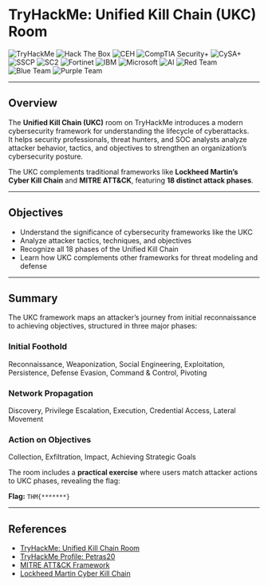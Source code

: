 # TryHackMe: Unified Kill Chain (UKC) Room

![TryHackMe](https://img.shields.io/badge/TryHackMe-FF6C37?style=for-the-badge&logo=tryhackme&logoColor=white)
![Hack The Box](https://img.shields.io/badge/Hack%20The%20Box-4CAF50?style=for-the-badge&logo=hackthebox&logoColor=white)
![CEH](https://img.shields.io/badge/CEH-008000?style=for-the-badge)
![CompTIA Security+](https://img.shields.io/badge/Security%2B-0078D6?style=for-the-badge)
![CySA+](https://img.shields.io/badge/CySA%2B-800080?style=for-the-badge)
![SSCP](https://img.shields.io/badge/SSCP-0000FF?style=for-the-badge)
![SC2](https://img.shields.io/badge/SC2-DAA520?style=for-the-badge)
![Fortinet](https://img.shields.io/badge/Fortinet-FF0000?style=for-the-badge)
![IBM](https://img.shields.io/badge/IBM-0530ad?style=for-the-badge)
![Microsoft](https://img.shields.io/badge/Microsoft-0078D4?style=for-the-badge)
![AI](https://img.shields.io/badge/AI-FF9900?style=for-the-badge)
![Red Team](https://img.shields.io/badge/Red%20Team-E81123?style=for-the-badge)
![Blue Team](https://img.shields.io/badge/Blue%20Team-0078D7?style=for-the-badge)
![Purple Team](https://img.shields.io/badge/Purple%20Team-800080?style=for-the-badge)

---

## Overview
The **Unified Kill Chain (UKC)** room on TryHackMe introduces a modern cybersecurity framework for understanding the lifecycle of cyberattacks.  
It helps security professionals, threat hunters, and SOC analysts analyze attacker behavior, tactics, and objectives to strengthen an organization’s cybersecurity posture.  

The UKC complements traditional frameworks like **Lockheed Martin’s Cyber Kill Chain** and **MITRE ATT&CK**, featuring **18 distinct attack phases**.

---

## Objectives
- Understand the significance of cybersecurity frameworks like the UKC  
- Analyze attacker tactics, techniques, and objectives  
- Recognize all 18 phases of the Unified Kill Chain  
- Learn how UKC complements other frameworks for threat modeling and defense

---

## Summary
The UKC framework maps an attacker’s journey from initial reconnaissance to achieving objectives, structured in three major phases:

### Initial Foothold
Reconnaissance, Weaponization, Social Engineering, Exploitation, Persistence, Defense Evasion, Command & Control, Pivoting  

### Network Propagation
Discovery, Privilege Escalation, Execution, Credential Access, Lateral Movement  

### Action on Objectives
Collection, Exfiltration, Impact, Achieving Strategic Goals  

The room includes a **practical exercise** where users match attacker actions to UKC phases, revealing the flag:

**Flag:** `THM{*******}`

---

## References
- [TryHackMe: Unified Kill Chain Room](https://tryhackme.com/room/unifiedkillchain)  
- [TryHackMe Profile: Petras20](https://tryhackme.com/p/Petras20)  
- [MITRE ATT&CK Framework](https://attack.mitre.org/)  
- [Lockheed Martin Cyber Kill Chain](https://www.lockheedmartin.com/en-us/capabilities/cyber/cyber-kill-chain.html)
